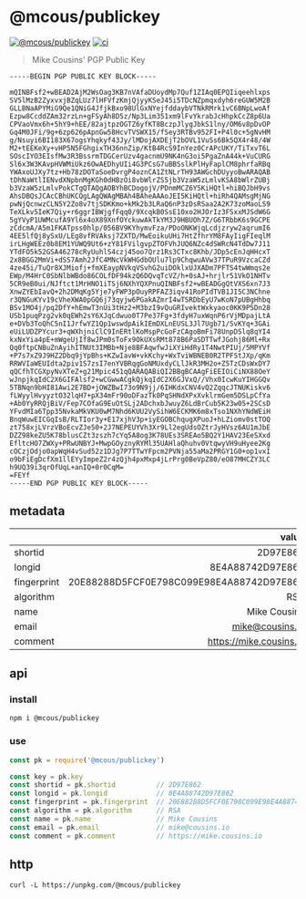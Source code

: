 # @mcous/publickey

[![@mcous/publickey][npm-badge]][npm]
[![ci][ci-badge]][ci]

> Mike Cousins' PGP Public Key

```
-----BEGIN PGP PUBLIC KEY BLOCK-----

mQINBFsf2+wBEAD2AjM2WsOag3KB7nVAfaDUoydMp7Quf1ZIAq0EPQIiqeehlxps
SV5lMzB2ZyxvxjBZqLUz7lHFVfzKmjQjyyKSeJ45i5TDcNZpmqxdyh6reGUW5M2B
GLLBNaAPYMiG9Qe1QNiG4JfjkBxo98UlGxNYejfddaybVTNkRMrk1vC6BNpLwoAf
Ezpw8CcddZAm32rzLn+gFSyAh8D5z/Np3Lim351xm9lFvYkrabJcHhpkCcZ8p6Ua
CPVaoVmx6h+5hY9+hEE/82ajtpzOGTZ6yfKT8BczpJlygJbkS1lny/OM6v8pDvOP
Gq4M0JFi/9g+6zp626pApnGw58HcvTVSWX15/fSey3RTBv952FI+P4l0c+5gNvHM
g/Nsuyi6BI183X67ogsYhqkyf43Jy/lMDojAXDEjT2bOVL1VuSs6Bk5QX4r48/4W
M2+tEEKeXy+vHP5N5FGhgixTH36nnZip/KtB4RcS9InYez0CrAPcUKY/TiTxvT6L
SOscIYO3EIsfMw3R3BssrmTDGCerUzv4gacnmU9NK4nG3oi5PgaZnA44k+VuCURG
Sl6x3W3KAvpHVWMiUkz6OwAEDhyUIi4G3PCsG7uBBSslkPlHyFaplCM8phrfaRBq
YWAxoUJXy7tz+Hb78zDOTaSoeDvrgP4oznCA1ZtNLrTH93AWGchDUyyoBwARAQAB
tDhNaWtlIENvdXNpbnMgKGh0dHBzOi8vbWlrZS5jb3VzaW5zLmlvKSA8bWlrZUBj
b3VzaW5zLmlvPokCTgQTAQgAOBYhBCDogojV/PDnmMCZ6Y5KiHQtl+hiBQJbH9vs
AhsDBQsJCAcCBhUKCQgLAgQWAgMBAh4BAheAAAoJEI5KiHQtl+hiRh4QAMsgMjNG
pwNjQcnwzCLN5Y2Zo8v7tjSDKKmo+kMk2b3LRaQ6nP3zDsRSaa2A2K73zoMaoLS9
TeXLkv5IeK7Qiy+r6ggrIBWjgfFqq0/9XcqkB0SsE10xo2HJOrIz3FSxxMJSdW6G
5gYVyP1UWMcufA9Yl6x4oX89XnfOYckuwAkTkYM3J9HBUOh7Z/G6TRbbK6s9GCPE
zCdcmA/A5m1FKATpss0hlp/056BV9KYhymvFza/PDoONKWjqLcdjzryw2aqrumI6
4EE5lfQj8ySxU/LEg8vfRVAksj7ZXTD/MwEoikuUHi7HtZfhrYM8FAyIigFIeqlM
irLHgWEEz0b8EM1YUWQ9Ut6+zY81FVilgvpZTOFVhJUQ6NZc4dSWRcN4TdDw7J11
YTdFO5k52GSA46278cRyUuhlS4czj45oo7Qrz1Rs3CTxc8Khb/JDp5cEnJqHHcxT
2x8BGG2MmVi+dSS7Amh2JfC4MNcVkWHGdbOUlu7lp9ChqwuAVw37TPuR9VzcaCZd
4ze45i/TuQr8XJMiofj+fmXEaypNVkqVSvhG2uiDOklxUJXADm7PFTS4twWmqs2e
EWp/M4HrC0SbNlbWBdo86COLfDF94kzQ6DQvqTcVZ/h+0sAJ+hrjlr51VkO1NHTv
5CR9eB0ui/NJftct1MrHNO1iTSj6NXhYQXPnuQINBFsf2+wBEADGgQtVXS6xn7J3
XnwZYEbIavQ+2h2DMqKg5Yje7yFWP3pOuyRPFAZ3iqv41RoPIdTVB1JI5C3NChne
r3QNGuKYv19cVheXWA0pGQ6j73qyjw6PGakAZmrI4wTSRDbEyU7wKoN7pUBgHhbq
BSv1MO4j/pq2DfY+hEmwT3nUi3tHz2+M3bzI9vQuGRIvektWxkyaoc0KK9P5Dn28
USb1puqPzg2vk0qEWh2sY6XJqCdwuo0T7Pe37Fg+3fdyH7uxWqnP6rVjMDpajLtA
e+DVb3ToQhC5nI1JrfwYZ1Qp1wswdpAikIEmDXLnEUSL3Jl7Ugb71/SvKYq+3GAi
eUiLUDZPYcur3+qWXhjniClC9InERtlKoMspPcGoFzCAgoBmFi78UnpDSlq8qYI4
kxNxYia4pE+mWgeUjIf8wJPm0sToFx9OkUXsRMt878B6PaSDTTwfJGohj86Ml+Rx
Qq0ftpCNBuZnAyihITNUt3IMBb+Nje8BFAqwfwJiXYiHdRy1T4NwtPIUj/5MPYVf
+P7s7xZ9J9HZ2Dbq9jYpBhs+KZwIavW+vkKchy+WxTviWBNEB0R2TPFStJXp/qKm
RRWVIaWEUIdta2piv1S7zsI7enYVBRqgGoNMUxdyCLlJkR3MH2o+Z5TzCDsWxDY7
qQCfhTCGXpyNvXTeZ+g21Mpic451qQARAQABiQI2BBgBCAAgFiEEIOiCiNX88OeY
wJnpjkqIdC2X6GIFAlsf2+wCGwwACgkQjkqIdC2X6GJVxQ//Vhx0IcwKuYIHGGQv
5TBNqn9bHI81Awi2E7BD+jOWZBwI73o9N9jj/6IHKdxCNV4vQ2ZqqcJTNUKiskv6
fLWyylHvyyztO32lqH7+pX34mFr90oDFazTk0PqSHNdXPxXvklrmGem5DSLpCfYa
+Ab0YyRRQjBiV/Fep7COfaG9EuOtSLj2ADchxbJwuyZ6LdBrCub5K23w05+2SCsD
YFvdMIa6Tpp35NvkaMkVKU0wM7Nhd6KUU2VySihW6ECKMK6m8xTso1NXhYNdWEiH
BnqWuwEICGqIsB/RLTIor3y+E17xjhV3p+iyEGOBChqugXPuoJ+hLZiomv0stTOQ
zt758xjLVrzVBoEcvZJe50+2J7NEPEUYVh3Xr9Ll2egUdsOZtrJyHVsz6AU1mJbE
DZZ98keZU5K78blusCZt3zszh7cYq5A8og3K78UEs3SREAo5BQ2Y1HAV23EeSXxd
EfltcHO7ZWXy+PRwUNBYJ+MwpGOyznyRYMl35UAHlaQhuhv0VtqwyVH9uHyee2Kg
cOCzjOdjo0apWqH4vSud52z1DJg7P7TTwYFpcm2PVNja55aMa2PRGY1G0+op1vxI
o9bFiEgDcfXm1llEYyImpeZ2r4zQjh4pxMxp4jLrPrg0BeVpZ80/eO87MHCZY3LC
h9UQ39i3qrOfUqL+anIQ+0r0CqM=
=FEYf
-----END PGP PUBLIC KEY BLOCK-----
```

[npm]: https://www.npmjs.com/package/@mcous/publickey
[ci]: https://travis-ci.org/mcous/publickey
[npm-badge]: https://img.shields.io/npm/v/@mcous/publickey.svg?style=flat-square
[ci-badge]: https://img.shields.io/travis/mcous/publickey.svg?style=flat-square

## metadata

|             | value                                    |
| ----------- | ---------------------------------------: |
| shortid     | 2D97E862                                 |
| longid      | 8E4A88742D97E862                         |
| fingerprint | 20E88288D5FCF0E798C099E98E4A88742D97E862 |
| algorithm   | RSA                                      |
| name        | Mike Cousins                             |
| email       | mike@cousins.io                          |
| comment     | https://mike.cousins.io                  |

## api

### install

```shell
npm i @mcous/publickey
```

### use

```js
const pk = require('@mcous/publickey')

const key = pk.key
const shortid = pk.shortid          // 2D97E862
const longid = pk.longid            // 8E4A88742D97E862
const fingerprint = pk.fingerprint  // 20E88288D5FCF0E798C099E98E4A88742D97E862
const algorithm = pk.algorithm      // RSA
const name = pk.name                // Mike Cousins
const email = pk.email              // mike@cousins.io
const comment = pk.comment          // https://mike.cousins.io
```

## http

```shell
curl -L https://unpkg.com/@mcous/publickey
```
